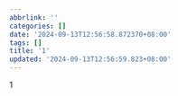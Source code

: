 ```yaml
---
abbrlink: ''
categories: []
date: '2024-09-13T12:56:58.872370+08:00'
tags: []
title: '1'
updated: '2024-09-13T12:56:59.823+08:00'
---
```

1
